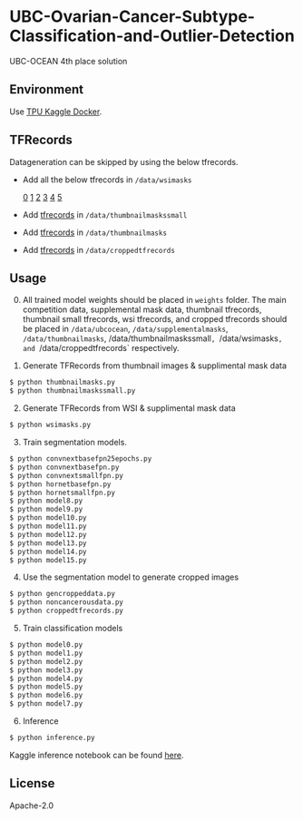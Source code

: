 # UBC-Ovarian-Cancer-Subtype-Classification-and-Outlier-Detection
UBC-OCEAN 4th place solution

## Environment
Use [TPU Kaggle Docker](https://gcr.io/kaggle-gpu-images/python-tpuvm@sha256:ac32fbff8fdb4b3208a99ed054416c5c31500e0ba60838044cc368869b9524a8).

## TFRecords
Datageneration can be skipped by using the below tfrecords.

- Add all the below tfrecords in `/data/wsimasks`
  
  [0](https://www.kaggle.com/datasets/mmelahi/ubc-ocean-wsi-masks-tfrecords-512-0-0)
  [1](https://www.kaggle.com/datasets/mmelahi/ubc-ocean-wsi-masks-tfrecords-512-1-0)
  [2](https://www.kaggle.com/datasets/mmelahi/ubc-ocean-wsi-masks-tfrecords-512-2-0)
  [3](https://www.kaggle.com/datasets/mmelahi/ubc-ocean-wsi-masks-tfrecords-512-2-1)
  [4](https://www.kaggle.com/datasets/mmelahi/ubc-ocean-wsi-masks-tfrecords-512-3-0)
  [5](https://www.kaggle.com/datasets/mmelahi/ubc-ocean-wsi-masks-tfrecords-512-4-0)

- Add [tfrecords](https://www.kaggle.com/datasets/mmelahi/ubc-ocean-thumbnails-masks-tfrecords-512) in `/data/thumbnailmaskssmall`
- Add [tfrecords](https://www.kaggle.com/code/mmelahi/ubc-ocean-thumbnails-masks-tfrecords-1) in `/data/thumbnailmasks`
- Add [tfrecords](https://www.kaggle.com/datasets/mmelahi/ubc-ocean-tfrecords-768-2) in `/data/croppedtfrecords`
  

## Usage
0. All trained model weights should be placed in `weights` folder. The main competition data, supplemental mask data, thumbnail tfrecords, thumbnail small tfrecords, wsi tfrecords, and cropped tfrecords should be placed in `/data/ubcocean`, `/data/supplementalmasks`, `/data/thumbnailmasks`, /data/thumbnailmaskssmall`, `/data/wsimasks`, and `/data/croppedtfrecords` respectively.
   
2. Generate TFRecords from thumbnail images & supplimental mask data
```bash
$ python thumbnailmasks.py
$ python thumbnailmaskssmall.py
```
2. Generate TFRecords from WSI & supplimental mask data
```bash
$ python wsimasks.py
```
3. Train segmentation models.
```bash
$ python convnextbasefpn25epochs.py
$ python convnextbasefpn.py
$ python convnextsmallfpn.py
$ python hornetbasefpn.py
$ python hornetsmallfpn.py
$ python model8.py
$ python model9.py
$ python model10.py
$ python model11.py
$ python model12.py
$ python model13.py
$ python model14.py
$ python model15.py
```

4. Use the segmentation model to generate cropped images
```bash
$ python gencroppeddata.py
$ python noncancerousdata.py
$ python croppedtfrecords.py
```
5. Train classification models
```bash
$ python model0.py
$ python model1.py
$ python model2.py
$ python model3.py
$ python model4.py
$ python model5.py
$ python model6.py
$ python model7.py
```
6. Inference
```bash
$ python inference.py
```
Kaggle inference notebook can be found [here](https://www.kaggle.com/code/mmelahi/ubc-ocean-final-inference).

## License
Apache-2.0
